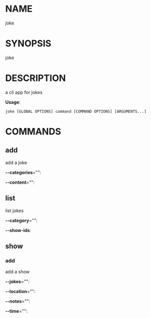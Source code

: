 # NAME

joke

# SYNOPSIS

joke

# DESCRIPTION

a cli app for jokes

**Usage**:

```
joke [GLOBAL OPTIONS] command [COMMAND OPTIONS] [ARGUMENTS...]
```

# COMMANDS

## add

add a joke

**--categories**="": 

**--content**="": 

## list

list jokes

**--category**="": 

**--show-ids**: 

## show


### add

add a show

**--jokes**="": 

**--location**="": 

**--notes**="": 

**--time**="": 